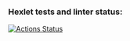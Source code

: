 ### Hexlet tests and linter status:
[![Actions Status](https://github.com/MoonOfKiwi/frontend-project-46/actions/workflows/hexlet-check.yml/badge.svg)](https://github.com/MoonOfKiwi/frontend-project-46/actions)